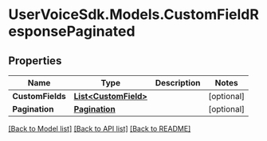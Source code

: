 # UserVoiceSdk.Models.CustomFieldResponsePaginated
## Properties

Name | Type | Description | Notes
------------ | ------------- | ------------- | -------------
**CustomFields** | [**List&lt;CustomField&gt;**](CustomField.md) |  | [optional] 
**Pagination** | [**Pagination**](Pagination.md) |  | [optional] 

[[Back to Model list]](../README.md#documentation-for-models) [[Back to API list]](../README.md#documentation-for-api-endpoints) [[Back to README]](../README.md)

